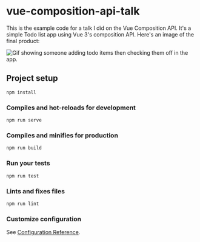 # vue-composition-api-talk
This is the example code for a talk I did on the Vue Composition API. It's a simple Todo list app using Vue 3's composition API. Here's an image of the final product:

![Gif showing someone adding todo items then checking them off in the app.](https://i.imgur.com/mbWBHJv.gif)

## Project setup
```
npm install
```

### Compiles and hot-reloads for development
```
npm run serve
```

### Compiles and minifies for production
```
npm run build
```

### Run your tests
```
npm run test
```

### Lints and fixes files
```
npm run lint
```

### Customize configuration
See [Configuration Reference](https://cli.vuejs.org/config/).

